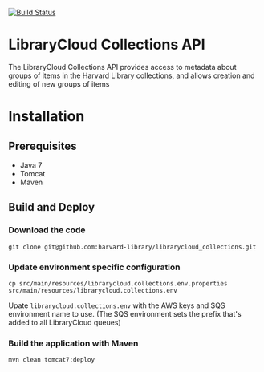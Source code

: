 [![Build Status](https://travis-ci.org/harvard-library/librarycloud_collections.png?branch=master)](https://travis-ci.org/harvard-library/librarycloud_collections)

LibraryCloud Collections API
============================

The LibraryCloud Collections API provides access to metadata about groups of items in the Harvard Library collections, and allows creation and editing of new groups of items

# Installation

## Prerequisites

* Java 7
* Tomcat
* Maven

## Build and Deploy

### Download the code

    git clone git@github.com:harvard-library/librarycloud_collections.git

### Update environment specific configuration

    cp src/main/resources/librarycloud.collections.env.properties src/main/resources/librarycloud.collections.env

Upate  ```librarycloud.collections.env``` with the AWS keys and SQS environment name to use. (The SQS environment sets the prefix that's added to all LibraryCloud queues)

### Build the application with Maven

    mvn clean tomcat7:deploy

